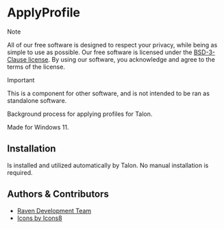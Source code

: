 # ApplyProfile

> [!NOTE]
> All of our free software is designed to respect your privacy, while being as simple to use as possible. Our free software is licensed under the [BSD-3-Clause license](https://ravendevteam.org/files/BSD-3-Clause.txt). By using our software, you acknowledge and agree to the terms of the license.

> [!IMPORTANT]
> This is a component for other software, and is not intended to be ran as standalone software.

Background process for applying profiles for Talon.

Made for Windows 11.

## Installation
Is installed and utilized automatically by Talon. No manual installation is required.

## Authors & Contributors

- [Raven Development Team](https://ravendevteam.org/)
- [Icons by Icons8](https://icons8.com/)
